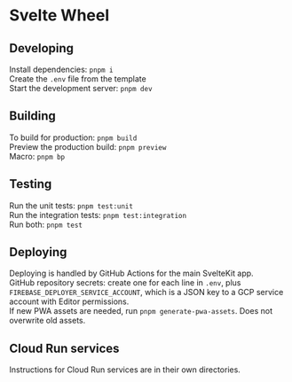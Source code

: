 # Svelte Wheel

## Developing

Install dependencies: `pnpm i`  
Create the `.env` file from the template  
Start the development server: `pnpm dev`  

## Building

To build for production: `pnpm build`  
Preview the production build: `pnpm preview`  
Macro: `pnpm bp`  

## Testing

Run the unit tests: `pnpm test:unit`  
Run the integration tests: `pnpm test:integration`  
Run both: `pnpm test`  

## Deploying

Deploying is handled by GitHub Actions for the main SvelteKit app.  
GitHub repository secrets: create one for each line in `.env`, plus `FIREBASE_DEPLOYER_SERVICE_ACCOUNT`, which is a JSON key to a GCP service account with Editor permissions.  
If new PWA assets are needed, run `pnpm generate-pwa-assets`. Does not overwrite old assets.  

## Cloud Run services

Instructions for Cloud Run services are in their own directories.  
